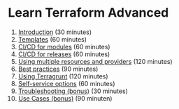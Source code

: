 # Learn Terraform Advanced

1. [Introduction](1-introduction) (30 minutes)
2. [Templates](2-templates.md) (60 minutes)
3. [CI/CD for modules](3-cicd-for-modules.md) (60 minutes)
4. [CI/CD for releases](4-cicd-for-releases.md) (60 minutes)
5. [Using multiple resources and providers](5-multiple-resources.md) (120 minutes)
6. [Best practices](6-best-practices.md) (90 minutes)
7. [Using Terragrunt](7-terragrunt.md) (120 minutes)
8. [Self-service options](8-self-service.md) (60 minutes)
9. [Troubleshooting (bonus)](9-troubleshooting.md) (30 minutes)
10. [Use Cases (bonus)](../BASIC/14-use-cases.md) (90 minuten)

